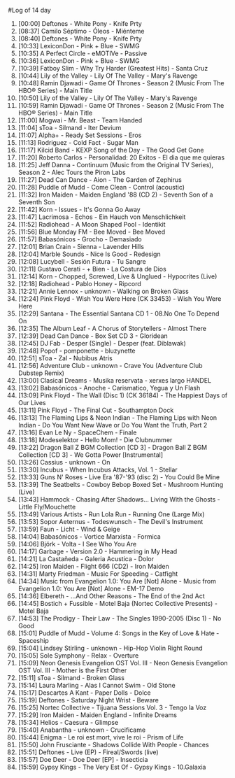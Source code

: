 #Log of 14 day

1. [00:00] Deftones - White Pony - Knife Prty
1. [08:37] Camilo Séptimo - Óleos - Miénteme
1. [08:40] Deftones - White Pony - Knife Prty
1. [10:33] LexiconDon - Pink + Blue - SWMG
1. [10:35] A Perfect Circle - eMOTIVe - Passive
1. [10:36] LexiconDon - Pink + Blue - SWMG
1. [10:39] Fatboy Slim - Why Try Harder (Greatest Hits) - Santa Cruz
1. [10:44] Lily of the Valley - Lily Of The Valley - Mary's Ravenge
1. [10:48] Ramin Djawadi - Game Of Thrones - Season 2 (Music From The HBO® Series) - Main Title
1. [10:50] Lily of the Valley - Lily Of The Valley - Mary's Ravenge
1. [10:59] Ramin Djawadi - Game Of Thrones - Season 2 (Music From The HBO® Series) - Main Title
1. [11:00] Mogwai - Mr. Beast - Team Handed
1. [11:04] sToa - Silmand - Iter Devium
1. [11:07] Alpha+ - Ready Set Sessions - Eros
1. [11:13] Rodriguez - Cold Fact - Sugar Man
1. [11:17] Kilcid Band - KEXP Song of the Day - The Good Get Gone
1. [11:20] Roberto Carlos - Personalidad: 20 Exitos - El dia que me quieras
1. [11:25] Jeff Danna - Continuum (Music from the Original TV Series), Season 2 - Alec Tours the Piron Labs
1. [11:27] Dead Can Dance - Aion - The Garden of Zephirus
1. [11:28] Puddle of Mudd - Come Clean - Control (acoustic)
1. [11:32] Iron Maiden - Maiden England '88 (CD 2) - Seventh Son of a Seventh Son
1. [11:42] Korn - Issues - It's Gonna Go Away
1. [11:47] Lacrimosa - Echos - Ein Hauch von Menschlichkeit
1. [11:52] Radiohead - A Moon Shaped Pool - Identikit
1. [11:56] Blue Monday FM - Bee Moved - Bee Moved
1. [11:57] Babasónicos - Grocho - Demasiado
1. [12:01] Brian Crain - Sienna - Lavender Hills
1. [12:04] Marble Sounds - Nice Is Good - Redesign
1. [12:08] Lucybell - Sesión Futura - Tu Sangre
1. [12:11] Gustavo Cerati - + Bien - La Costura de Dios
1. [12:14] Korn - Chopped, Screwed, Live & Unglued - Hypocrites (Live)
1. [12:18] Radiohead - Pablo Honey - Ripcord
1. [12:21] Annie Lennox - unknown - Walking on Broken Glass
1. [12:24] Pink Floyd - Wish You Were Here (CK 33453) - Wish You Were Here
1. [12:29] Santana - The Essential Santana CD 1 - 08.No One To Depend On
1. [12:35] The Album Leaf - A Chorus of Storytellers - Almost There
1. [12:39] Dead Can Dance - Box Set CD 3 - Gloridean
1. [12:45] DJ Fab - Desper (Single) - Desper (feat. Diblawak)
1. [12:48] Popof - pomponette - bluzynette
1. [12:51] sToa - Zal - Nubibus Atris
1. [12:56] Adventure Club - unknown - Crave You (Adventure Club Dubstep Remix)
1. [13:00] Clasical Dreams - Musika reservata - xerxes largo HANDEL
1. [13:02] Babasónicos - Anoche - Carismatico, Yegua y Un Flash
1. [13:09] Pink Floyd - The Wall (Disc 1) (CK 36184) - The Happiest Days of Our Lives
1. [13:11] Pink Floyd - The Final Cut - Southampton Dock
1. [13:13] The Flaming Lips & Neon Indian - The Flaming Lips with Neon Indian - Do You Want New Wave or Do You Want the Truth, Part 2
1. [13:16] Evan Le Ny - SpaceChem - Finale
1. [13:18] Modeselektor - Hello Mom! - Die Clubnummer
1. [13:22] Dragon Ball Z BGM Collection [CD 3] - Dragon Ball Z BGM Collection [CD 3] - We Gotta Power [Instrumental]
1. [13:26] Cassius - unknown - On
1. [13:30] Incubus - When Incubus Attacks, Vol. 1 - Stellar
1. [13:33] Guns N' Roses - Live Era '87-'93 (disc 2) - You Could Be Mine
1. [13:39] The Seatbelts - Cowboy Bebop Boxed Set - Mushroom Hunting (Live)
1. [13:43] Hammock - Chasing After Shadows... Living With the Ghosts - Little Fly/Mouchette
1. [13:49] Various Artists - Run Lola Run - Running One (Large Mix)
1. [13:53] Sopor Aeternus - Todeswunsch - The Devil's Instrument
1. [13:59] Faun - Licht - Wind & Geige
1. [14:04] Babasónicos - Vortice Marxista - Formica
1. [14:06] Björk - Volta - I See Who You Are
1. [14:17] Garbage - Version 2.0 - Hammering in My Head
1. [14:21] La Castañeda - Galeria Acustica - Dolor
1. [14:25] Iron Maiden - Flight 666 (CD2) - Iron Maiden
1. [14:31] Marty Friedman - Music For Speeding - Catfight
1. [14:34] Music from Evangelion 1.0: You Are [Not] Alone - Music from Evangelion 1.0: You Are [Not] Alone - EM-17 Demo
1. [14:36] Elbereth - ...And Other Reasons - The End of the 2nd Act
1. [14:45] Bostich + Fussible - Motel Baja (Nortec Collective Presents) - Motel Baja
1. [14:53] The Prodigy - Their Law - The Singles 1990-2005 (Disc 1) - No Good
1. [15:01] Puddle of Mudd - Volume 4: Songs in the Key of Love & Hate - Spaceship
1. [15:04] Lindsey Stirling - unknown - Hip-Hop Violin Right Round
1. [15:05] Sole Symphony - Relax - Overture
1. [15:09] Neon Genesis Evangelion OST Vol. III - Neon Genesis Evangelion OST Vol. III - Mother is the First Other
1. [15:11] sToa - Silmand - Broken Glass
1. [15:14] Laura Marling - Alas I Cannot Swim - Old Stone
1. [15:17] Descartes A Kant - Paper Dolls - Dolce
1. [15:19] Deftones - Saturday Night Wrist - Beware
1. [15:25] Nortec Collective - Tijuana Sessions Vol. 3 - Tengo la Voz
1. [15:29] Iron Maiden - Maiden England - Infinite Dreams
1. [15:34] Helios - Caesura - Glimpse
1. [15:40] Anabantha - unknown - Crucificame
1. [15:44] Enigma - Le roi est mort, vive le roi - Prism of Life
1. [15:50] John Frusciante - Shadows Collide With People - Chances
1. [15:51] Deftones - Live (EP) - Fireal/Swords (live)
1. [15:57] Doe Deer - Doe Deer [EP] - Insecticia
1. [15:59] Gypsy Kings - The Very Est Of - Gypsy Kings - 10.Galaxia
